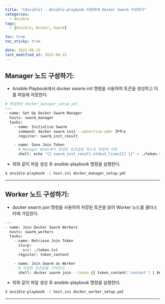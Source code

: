 ```yaml
---
title: "[Ansible] - Ansible-playbook 이용하여 Docker Swarm 구성하기"
categories:
  - Ansible
tags:
  - [Ansible, Docker, Swarm]

toc: true
toc_sticky: true

date: 2023-08-15
last_modified_at: 2023-08-15
---
```


## Manager 노드 구성하기:
- Ansible Playbook에서 docker swarm init 명령을 사용하여 토큰을 생성하고 이를 파일에 저장한다.

```bash
# 파일명은 docker_manager_setup.yml
---
- name: Set Up Docker Swarm Manager
  hosts: swarm_manager
  tasks:
    - name: Initialize Swarm
      command: docker swarm init --advertise-addr IP주소
      register: swarm_init_result

    - name: Save Join Token
      # Manager Node에서 생성한 토큰값을 텍스트 파일에 저장
      shell: echo "{{ swarm_init_result.stdout_lines[1] }}" > ./token.txt
```

- 위와 같이 파일 생성 후 ansible-playbook 명령을 실행한다.
```bash
$ ansible-playbook -i host.ini docker_manager_setup.yml
```

* * *

## Worker 노드 구성하기:
- docker swarm join 명령을 사용하여 저장된 토큰을 읽어 Worker 노드를 클러스터에 가입한다.

```bash
---
- name: Join Docker Swarm Workers
  hosts: swarm_workers
  tasks:
    - name: Retrieve Join Token
      slurp:
        src: ./token.txt
      register: token_content

    - name: Join Swarm as Worker
      # 저장한 토큰값을 가져온다.
      shell: docker swarm join --token {{ token_content['content'] | b64decode }} ManagerIP주소:2377
```

- 위와 같이 파일 생성 후 ansible-playbook 명령을 실행한다.
```bash
$ ansible-playbook -i host.ini docker_worker_setup.yml
```

* * *